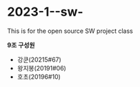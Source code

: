 # 2023-1--sw-
This is for the open source SW project class

**9조 구성원**

- 강쿤(20215#67)
- 왕지봉(20191#06)
- 호초(20196#10)







